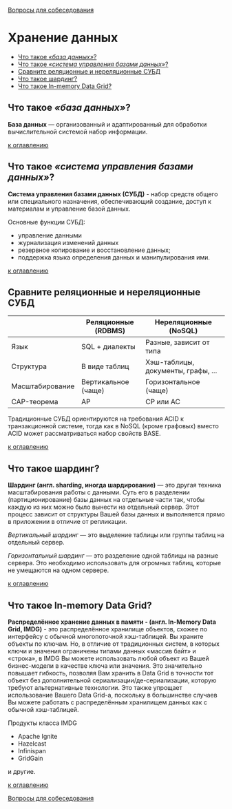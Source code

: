 [Вопросы для собеседования](README.md)

# Хранение данных
+ [Что такое _«база данных»_?](#что-такое-база-данных)
+ [Что такое _«система управления базами данных»_?](#что-такое-система-управления-базами-данных)
+ [Сравните реляционные и нереляционные СУБД](#сравните-реляционные-и-нереляционные-субд)
+ [Что такое шардинг?](#что-такое-шардинг)
+ [Что такое In-memory Data Grid?](#что-такое-in-memory-data-grid)

## Что такое _«база данных»_?

__База данных__ — организованный и адаптированный для обработки вычислительной системой набор информации.

[к оглавлению](#Хранение-данных)

## Что такое _«система управления базами данных»_?

__Система управления базами данных (СУБД)__ - набор средств общего или специального назначения, обеспечивающий создание, доступ к материалам и управление базой данных.

Основные функции СУБД:

+ управление данными
+ журнализация изменений данных
+ резервное копирование и восстановление данных;
+ поддержка языка определения данных и манипулирования ими.

[к оглавлению](#Хранение-данных)

## Сравните реляционные и нереляционные СУБД

|                 | Реляционные (RDBMS) | Нереляционные (NoSQL)                |
|-----------------|---------------------|--------------------------------------|
| Язык            | SQL + диалекты      | Разные, зависит от типа              |
| Структура       | В виде таблиц       | Хэш-таблицы, документы, графы, ...   |
| Масштабирование | Вертикальное (чаще) | Горизонтальное (чаще)                |
| CAP-теорема     | AP                  | CP или AC                            |

Традиционные СУБД ориентируются на требования ACID к транзакционной системе, тогда как в NoSQL (кроме графовых) вместо ACID может рассматриваться набор свойств BASE.

[к оглавлению](#Хранение-данных)

## Что такое шардинг?

__Шардинг (англ. sharding, иногда шардирование)__ — это другая техника масштабирования работы с данными. Суть его в разделении (партиционирование) базы данных на отдельные части так, чтобы каждую из них можно было вынести на отдельный сервер. Этот процесс зависит от структуры Вашей базы данных и выполняется прямо в приложении в отличие от репликации.

_Вертикальный шардинг_ — это выделение таблицы или группы таблиц на отдельный сервер.

_Горизонтальный шардинг_ — это разделение одной таблицы на разные сервера. Это необходимо использовать для огромных таблиц, которые не умещаются на одном сервере.

[к оглавлению](#Хранение-данных)

## Что такое In-memory Data Grid?

__Распределённое хранение данных в памяти - (англ. In-Memory Data Grid, IMDG)__ - это распределённое хранилище объектов, схожее по интерфейсу с обычной многопоточной хэш-таблицей. Вы храните объекты по ключам. Но, в отличие от традиционных систем, в которых ключи и значения ограничены типами данных «массив байт» и «строка», в IMDG Вы можете использовать любой объект из Вашей бизнес-модели в качестве ключа или значения. Это значительно повышает гибкость, позволяя Вам хранить в Data Grid в точности тот объект без дополнительной сериализации/де-сериализации, которую требуют альтернативные технологии. Это также упрощает использование Вашего Data Grid-а, поскольку в большинстве случаев Вы можете работать с распределённым хранилищем данных как с обычной хэш-таблицей.

Продукты класса IMDG

+ Apache Ignite
+ Hazelcast
+ Infinispan
+ GridGain

и другие.

[к оглавлению](#Хранение-данных)


[Вопросы для собеседования](README.md)
